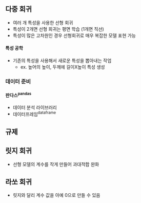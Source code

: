 ## 다중 회귀
- 여러 개 특성을 사용한 선형 회귀
- 특성이 2개면 선형 회귀는 평면 학습 (1개면 직선)
- 특성이 많은 고차원인 경우 선형회귀로 매우 복잡한 모델 표현 가능
#### 특성 공학
- 기존의 특성을 사용해서 새로운 특성을 뽑아내는 작업
  - ex. 높어의 높이, 두께에 길이X높이 특성 생성
### 데이터 준비
#### 판다스<sup>pandas</sup>
- 데이터 분석 라이브러리
- 데이터프레임<sup>dataframe</sup> 

## 규제

## 릿지 회귀
- 선형 모델의 계수를 작게 만들어 과대적합 완화

## 라쏘 회귀
- 릿지와 달리 계수 값을 아예 0으로 만들 수 있음
